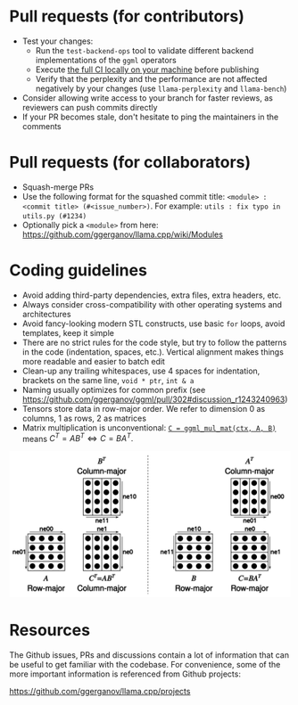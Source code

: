 # Pull requests (for contributors)

- Test your changes:
  - Run the `test-backend-ops` tool to validate different backend implementations of the `ggml` operators
  - Execute [the full CI locally on your machine](ci/README.md) before publishing
  - Verify that the perplexity and the performance are not affected negatively by your changes (use `llama-perplexity` and `llama-bench`)
- Consider allowing write access to your branch for faster reviews, as reviewers can push commits directly
- If your PR becomes stale, don't hesitate to ping the maintainers in the comments

# Pull requests (for collaborators)

- Squash-merge PRs
- Use the following format for the squashed commit title: `<module> : <commit title> (#<issue_number>)`. For example: `utils : fix typo in utils.py (#1234)`
- Optionally pick a `<module>` from here: https://github.com/ggerganov/llama.cpp/wiki/Modules

# Coding guidelines

- Avoid adding third-party dependencies, extra files, extra headers, etc.
- Always consider cross-compatibility with other operating systems and architectures
- Avoid fancy-looking modern STL constructs, use basic `for` loops, avoid templates, keep it simple
- There are no strict rules for the code style, but try to follow the patterns in the code (indentation, spaces, etc.). Vertical alignment makes things more readable and easier to batch edit
- Clean-up any trailing whitespaces, use 4 spaces for indentation, brackets on the same line, `void * ptr`, `int & a`
- Naming usually optimizes for common prefix (see https://github.com/ggerganov/ggml/pull/302#discussion_r1243240963)
- Tensors store data in row-major order. We refer to dimension 0 as columns, 1 as rows, 2 as matrices
- Matrix multiplication is unconventional: [`C = ggml_mul_mat(ctx, A, B)`](https://github.com/ggerganov/llama.cpp/blob/880e352277fc017df4d5794f0c21c44e1eae2b84/ggml.h#L1058-L1064) means $C^T = A B^T \Leftrightarrow C = B A^T.$

![matmul](media/matmul.png)

# Resources

The Github issues, PRs and discussions contain a lot of information that can be useful to get familiar with the codebase. For convenience, some of the more important information is referenced from Github projects:

https://github.com/ggerganov/llama.cpp/projects
